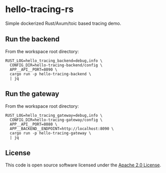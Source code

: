 # hello-tracing-rs

Simple dockerized Rust/Axum/toic based tracing demo.

## Run the backend

From the workspace root directory:

```
RUST_LOG=hello_tracing_backend=debug,info \
  CONFIG_DIR=hello-tracing-backend/config \
  APP__API__PORT=8090 \
  cargo run -p hello-tracing-backend \
  | jq
```

## Run the gateway

From the workspace root directory:

```
RUST_LOG=hello_tracing_gateway=debug,info \
  CONFIG_DIR=hello-tracing-gateway/config \
  APP__API__PORT=8080 \
  APP__BACKEND__ENDPOINT=http://localhost:8090 \
  cargo run -p hello-tracing-gateway \
  | jq
```

## License ##

This code is open source software licensed under the [Apache 2.0 License](http://www.apache.org/licenses/LICENSE-2.0.html).
